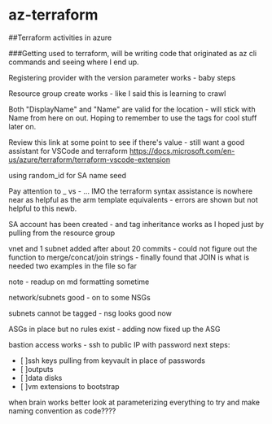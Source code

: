 # az-terraform
##Terraform activities in azure

###Getting used to terraform, will be writing code that originated as az cli commands and seeing where I end up.

Registering provider with the version parameter works - baby steps

Resource group create works - like I said this is learning to crawl

Both "DisplayName" and "Name" are valid for the location - will stick with Name from here on out.
Hoping to remember to use the tags for cool stuff later on.

Review this link at some point to see if there's value - still want a good assistant for VSCode and terraform
https://docs.microsoft.com/en-us/azure/terraform/terraform-vscode-extension

using random_id for SA name seed

Pay attention to _ vs - ... IMO the terraform syntax assistance is nowhere near as helpful as the arm template equivalents - errors are shown but not helpful to this newb.

SA account has been created - and tag inheritance works as I hoped just by pulling from the resource group

vnet and 1 subnet added after about 20 commits - could not figure out the function to merge/concat/join strings - finally found that JOIN is what is needed
two examples in the file so far

note - readup on md formatting sometime

network/subnets good - on to some NSGs

subnets cannot be tagged - nsg looks good now

ASGs in place but no rules exist - adding now
fixed up the ASG

bastion access works - ssh to public IP with password
next steps:
- [ ]ssh keys pulling from keyvault in place of passwords
- [ ]outputs
- [ ]data disks
- [ ]vm extensions to bootstrap

when brain works better look at parameterizing everything to try and make naming convention as code????
